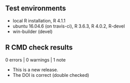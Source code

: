 ## Test environments
* local R installation, R 4.1.1
* ubuntu 16.04.6 (on travis-ci), R 3.6.3, R 4.0.2, R-devel
* win-builder (devel)

## R CMD check results

0 errors | 0 warnings | 1 note

* This is a new release.
* The DOI is correct (double checked)

